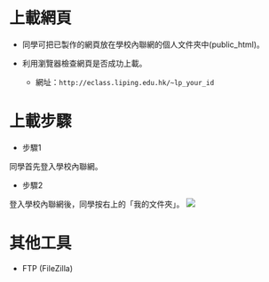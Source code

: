 # 上載網頁

- 同學可把已製作的網頁放在學校內聯網的個人文件夾中(public_html)。

- 利用瀏覽器檢查網頁是否成功上載。
    - 網址：`http://eclass.liping.edu.hk/~lp_your_id`

# 上載步驟
- 步驟1
 
同學首先登入學校內聯網。

- 步驟2
 
登入學校內聯網後，同學按右上的「我的文件夾」。
![](./imgage/upload03.png)


# 其他工具
- FTP (FileZilla)


